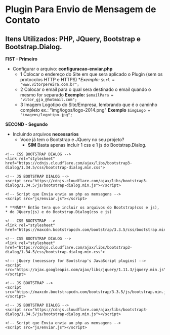 # Plugin Para Envio de Mensagem de Contato
## Itens Utilizados: PHP, JQuery, Bootstrap e Bootstrap.Dialog.

**FIST - Primeiro**
- Configurar o arquivo: **configuracao-enviar.php**
	- 1 Colocar o endereço do Site em que sera aplicado o Plugin (sem os protocolos HTTP e HTTPS)
		**Exemplo:*	
		```$url = "www.vitorpereira.com.br";```
	- 2 Colocar o email para o qual sera destinado o email quando o mesmo for separado
		**Exemplo:**
		```$emailPara = "vitor_gja_@hotmail.com";```
	- 3 Imagem Logotipo do Site/Empresa, lembrando que é o caminho completo ex.: "img/logos/logo-2014.png"
		**Exemplo**
		```$imgLogo = "imagens/logotipo.jpg"; ```

**SECOND - Segundo**
- Incluindo arquivos **necessarios**
	* Voce já tem o Bootstrap e JQuery no seu projeto?
		* **SIM** Basta apenas incluir 1 css e 1 js do Bootstrap.Dialog.
```
<!-- CSS BOOTSTRAP DIALOG -->
<link rel="stylesheet" href="https://cdnjs.cloudflare.com/ajax/libs/bootstrap3-dialog/1.34.5/css/bootstrap-dialog.min.css">

<!-- JS BOOTSTRAP DIALOG -->
<script src="https://cdnjs.cloudflare.com/ajax/libs/bootstrap3-dialog/1.34.5/js/bootstrap-dialog.min.js"></script>

<!-- Script que Envia envia ao php as mensagens -->
<script src="js/enviar.js"></script>
```
	* **NÃO** Então tera que incluir os arquivos do Bootstrap(css e js), 
	* do JQuery(js) e do Bootstrap.Dialog(css e js)

```
<!-- CSS BOOTSTRAP -->
<link rel="stylesheet" href="https://maxcdn.bootstrapcdn.com/bootstrap/3.3.5/css/bootstrap.min.css">

<!-- CSS BOOTSTRAP DIALOG -->
<link rel="stylesheet" href="https://cdnjs.cloudflare.com/ajax/libs/bootstrap3-dialog/1.34.5/css/bootstrap-dialog.min.css">

<!-- jQuery (necessary for Bootstrap's JavaScript plugins) -->
<script src="https://ajax.googleapis.com/ajax/libs/jquery/1.11.3/jquery.min.js"></script>

<!-- JS BOOTSTRAP -->
<script src="https://maxcdn.bootstrapcdn.com/bootstrap/3.3.5/js/bootstrap.min.js"></script>

<!-- JS BOOTSTRAP DIALOG -->
<script src="https://cdnjs.cloudflare.com/ajax/libs/bootstrap3-dialog/1.34.5/js/bootstrap-dialog.min.js"></script>

<!-- Script que Envia envia ao php as mensagens -->
<script src="js/enviar.js"></script>
```		
